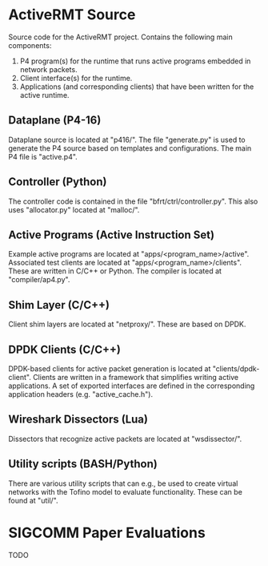 # ActiveRMT Source

Source code for the ActiveRMT project. Contains the following main components:

1. P4 program(s) for the runtime that runs active programs embedded in network packets.
2. Client interface(s) for the runtime.
3. Applications (and corresponding clients) that have been written for the active runtime.

## Dataplane (P4-16)
Dataplane source is located at "p416/". The file "generate.py" is used to generate the P4 source based on templates and configurations. The main P4 file is "active.p4".

## Controller (Python)
The controller code is contained in the file "bfrt/ctrl/controller.py". This also uses "allocator.py" located at "malloc/".

## Active Programs (Active Instruction Set)
Example active programs are located at "apps/<program_name>/active". Associated test clients are located at "apps/<program_name>/clients". These are written in C/C++ or Python. The compiler is located at "compiler/ap4.py".

## Shim Layer (C/C++)
Client shim layers are located at "netproxy/". These are based on DPDK. 

## DPDK Clients (C/C++)
DPDK-based clients for active packet generation is located at "clients/dpdk-client". Clients are written in a framework that simplifies writing active applications. A set of exported interfaces are defined in the corresponding application headers (e.g. "active_cache.h").

## Wireshark Dissectors (Lua)
Dissectors that recognize active packets are located at "wsdissector/".

## Utility scripts (BASH/Python)
There are various utility scripts that can e.g., be used to create virtual networks with the Tofino model to evaluate functionality. These can be found at "util/".  

# SIGCOMM Paper Evaluations
TODO
